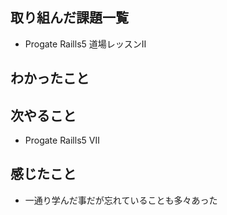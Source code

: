 
## 取り組んだ課題一覧
- Progate Raills5 道場レッスンⅡ  

## わかったこと


## 次やること
- Progate Raills5 Ⅶ

## 感じたこと
- 一通り学んだ事だが忘れていることも多々あった
  